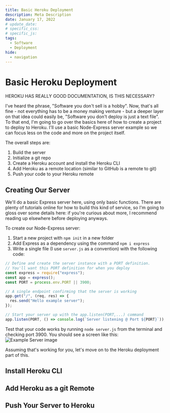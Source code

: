 ```yaml
---
title: Basic Heroku Deployment
description: Meta Description
date: January 17, 2022
# update_date:
# specific_css:
# specific_js:
tags:
  - Software
  - Deployment
hide:
  - navigation
---
```


# Basic Heroku Deployment

HEROKU HAS REALLY GOOD DOCUMENTATION, IS THIS NECESSARY?

I've heard the phrase, "Software you don't sell is a hobby". Now, that's all fine - not everything has to be a money making venture - but a deeper layer on that idea could easily be, "Software you don't deploy is just a text file". To that end, I'm going to go over the basics here of how to create a project to deploy to Heroku. I'll use a basic Node-Express server example so we can focus less on the code and more on the project itself.

The overall steps are:

1. Build the server
2. Initialize a git repo
3. Create a Heroku account and install the Heroku CLI
4. Add Heroku as a remote location (similar to GitHub is a remote to git)
5. Push your code to your Heroku remote

## Creating Our Server

We'll do a basic Express server here, using only basic functions. There are plenty of tutorials online for how to build this kind of service, so I'm going to gloss over some details here: if you're curious about more, I recommend reading up elsewhere before deploying anyways.

To create our Node-Express server:

1. Start a new project with `npm init` in a new folder
2. Add Express as a dependency using the command `npm i express`
3. Write a single file (I use `server.js` as a convention) with the following code:

```js title='server.js'
// Define and create the server instance with a PORT definition.
// You'll want this PORT definition for when you deploy
const express = require("express");
const app = express();
const PORT = process.env.PORT || 3900;

// A single endpoint confirming that the server is working
app.get("/", (req, res) => {
  res.send("Hello example server");
});

// Start your server up with the app.listen(PORT,...) command
app.listen(PORT, () => console.log(`Server listening @ Port ${PORT}`));
```

Test that your code works by running `node server.js` from the terminal and checking port 3900. You should see a screen like this:
![Example Server image](../assets/images/2022/Basic-Heroku-Deployment/Example-server.png)

Assuming that's working for you, let's move on to the Heroku deployment part of this.

## Install Heroku CLI

## Add Heroku as a git Remote

## Push Your Server to Heroku

[^1]: <a href='https://www.heroku.com/home' target='_blank'>Herkou</a> has some good tutorials available as well, so feel comfortable using theirs as another reference
